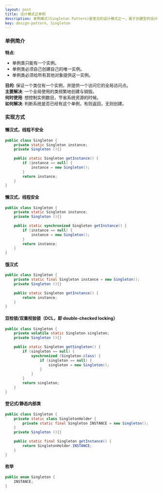 ```yaml
---
layout: post
title: 设计模式之单例
description: 单例模式(Singleton Pattern)是常见的设计模式之一，属于创建型的设计模式，它提供一种创建对象的最佳方式。
key: design-pattern, Singleton
---
```


### 单例简介
**特点**:
- 单例类只能有一个实例。
- 单例类必须自己创建自己的唯一实例。
- 单例类必须给所有其他对象提供这一实例。

**目的**: 保证一个类仅有一个实例，并提供一个访问它的全局访问点。  
**主要解决**: 一个全局使用的类频繁地创建与销毁。  
**何时使用**: 想控制实例数目，节省系统资源的时候。  
**如何解决**: 判断系统是否已经有这个单例，有则返回，无则创建。

### 实现方式
#### 懒汉式，线程不安全
```java
public class Singleton {
    private static Singleton instance;
    private Singleton (){}
  
    public static Singleton getInstance() {
        if (instance == null) {
            instance = new Singleton();
        }
        return instance;
    }
}
```

#### 懒汉式，线程安全
```java
public class Singleton {
    private static Singleton instance;
    private Singleton (){}
    
    public static synchronized Singleton getInstance() {
        if (instance == null) {
            instance = new Singleton();
        }
        return instance;
    }
}
```

#### 饿汉式
```java
public class Singleton {
    private static final Singleton instance = new Singleton();
    private Singleton (){}
    
    public static Singleton getInstance() {
        return instance;
    }
}
```

#### 双检锁/双重校验锁（DCL，即 double-checked locking）
```java
public class Singleton {
    private volatile static Singleton singleton;
    private Singleton (){}
    
    public static Singleton getSingleton() {
        if (singleton == null) {
            synchronized (Singleton.class) {
                if (singleton == null) {
                    singleton = new Singleton();
                }
            }
        }
        return singleton;
    }
}
```

#### 登记式/静态内部类
```java
public class Singleton {
    private static class SingletonHolder {
        private static final Singleton INSTANCE = new Singleton();
    }
    private Singleton (){}
    
    public static final Singleton getInstance() {
        return SingletonHolder.INSTANCE;
    }
}
```

#### 枚举
```java
public enum Singleton {
    INSTANCE;
}
```